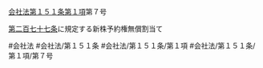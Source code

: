[会社法第１５１条第１項](会社法＿＿＿＿第１５１条第１項)第７号

[第二百七十七条](会社法＿＿＿＿第２７７条)に規定する新株予約権無償割当て


#会社法
#会社法/第１５１条
#会社法/第１５１条/第１項
#会社法/第１５１条/第１項/第７号
